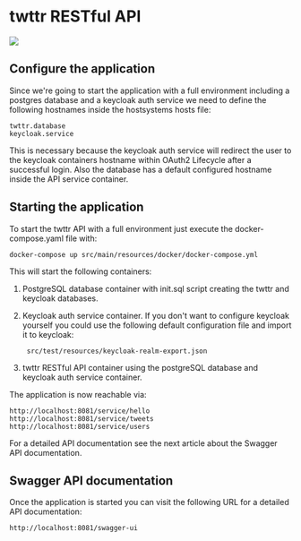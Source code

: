 # twttr RESTful API

![](https://github.com/kayroone/twttr/workflows/twttr/badge.svg)

## Configure the application

Since we're going to start the application with a full environment including a postgres database and a keycloak auth 
service we need to define the following hostnames inside the hostsystems hosts file:

    twttr.database
    keycloak.service
    
This is necessary because the keycloak auth service will redirect the user to the keycloak containers hostname within 
OAuth2 Lifecycle after a successful login. Also the database has a default configured hostname inside the API service 
container.   

## Starting the application

To start the twttr API with a full environment just execute the docker-compose.yaml file with:

    docker-compose up src/main/resources/docker/docker-compose.yml 

This will start the following containers:

1. PostgreSQL database container with init.sql script creating the twttr and keycloak databases.
2. Keycloak auth service container. If you don't want to configure keycloak yourself you could use the following 
default configuration file and import it to keycloak:

        src/test/resources/keycloak-realm-export.json
    
3. twttr RESTful API container using the postgreSQL database and keycloak auth service container.

The application is now reachable via:

    http://localhost:8081/service/hello
    http://localhost:8081/service/tweets
    http://localhost:8081/service/users
    
For a detailed API documentation see the next article about the Swagger API documentation.
 
## Swagger API documentation

Once the application is started you can visit the following URL for a detailed API documentation:

    http://localhost:8081/swagger-ui

